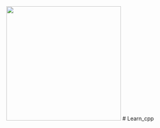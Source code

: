 <img src="https://download.logo.wine/logo/C%2B%2B/C%2B%2B-Logo.wine.png" with="300" height="300"/>
# Learn_cpp
